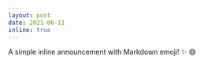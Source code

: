 ```yaml
---
layout: post
date: 2021-06-11
inline: true
---
```


A simple inline announcement with Markdown emoji! :sparkles: :smile:
